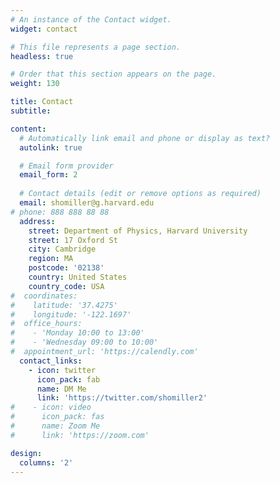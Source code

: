```yaml
---
# An instance of the Contact widget.
widget: contact

# This file represents a page section.
headless: true

# Order that this section appears on the page.
weight: 130

title: Contact
subtitle:

content:
  # Automatically link email and phone or display as text?
  autolink: true

  # Email form provider
  email_form: 2
  
  # Contact details (edit or remove options as required)
  email: shomiller@g.harvard.edu
# phone: 888 888 88 88
  address:
    street: Department of Physics, Harvard University
    street: 17 Oxford St
    city: Cambridge
    region: MA
    postcode: '02138'
    country: United States
    country_code: USA
#  coordinates:
#    latitude: '37.4275'
#    longitude: '-122.1697'
#  office_hours:
#    - 'Monday 10:00 to 13:00'
#    - 'Wednesday 09:00 to 10:00'
#  appointment_url: 'https://calendly.com'
  contact_links:
    - icon: twitter
      icon_pack: fab
      name: DM Me
      link: 'https://twitter.com/shomiller2'
#    - icon: video
#      icon_pack: fas
#      name: Zoom Me
#      link: 'https://zoom.com'

design:
  columns: '2'
---
```

